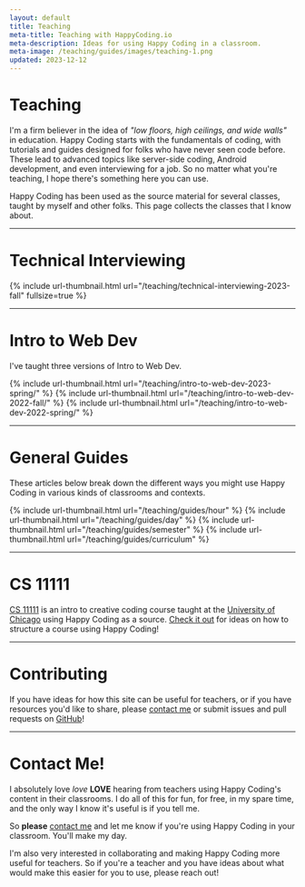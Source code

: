 ```yaml
---
layout: default
title: Teaching
meta-title: Teaching with HappyCoding.io
meta-description: Ideas for using Happy Coding in a classroom.
meta-image: /teaching/guides/images/teaching-1.png
updated: 2023-12-12
---
```


# Teaching

I'm a firm believer in the idea of *"low floors, high ceilings, and wide walls"* in education. Happy Coding starts with the fundamentals of coding, with tutorials and guides designed for folks who have never seen code before. These lead to advanced topics like server-side coding, Android development, and even interviewing for a job. So no matter what you're teaching, I hope there's something here you can use.

Happy Coding has been used as the source material for several classes, taught by myself and other folks. This page collects the classes that I know about.

---

# Technical Interviewing

{% include url-thumbnail.html url="/teaching/technical-interviewing-2023-fall" fullsize=true %}

---

# Intro to Web Dev

I've taught three versions of Intro to Web Dev.

{% include url-thumbnail.html url="/teaching/intro-to-web-dev-2023-spring/" %}
{% include url-thumbnail.html url="/teaching/intro-to-web-dev-2022-fall/" %}
{% include url-thumbnail.html url="/teaching/intro-to-web-dev-2022-spring/" %}

---

# General Guides

These articles below break down the different ways you might use Happy Coding in various kinds of classrooms and contexts.

<div class="thumbnail-link-container" style="max-width:650px; margin:auto;">
{% include url-thumbnail.html url="/teaching/guides/hour" %}
{% include url-thumbnail.html url="/teaching/guides/day" %}
{% include url-thumbnail.html url="/teaching/guides/semester" %}
{% include url-thumbnail.html url="/teaching/guides/curriculum" %}
</div>

---

# CS 11111

[CS 11111](http://cs111.org/) is an intro to creative coding course taught at the [University of Chicago](https://www.cs.uchicago.edu/) using Happy Coding as a source. [Check it out](https://www.classes.cs.uchicago.edu/archive/2021/spring/11111-1/schedule.html) for ideas on how to structure a course using Happy Coding!

---

# Contributing

If you have ideas for how this site can be useful for teachers, or if you have resources you'd like to share, please [contact me](/about#contact) or submit issues and pull requests on [GitHub](https://github.com/KevinWorkman/HappyCoding/wiki/Contributing)!

---

# Contact Me!

I absolutely love *love* **LOVE** hearing from teachers using Happy Coding's content in their classrooms. I do all of this for fun, for free, in my spare time, and the only way I know it's useful is if you tell me.

So **please** [contact me](/about#contact) and let me know if you're using Happy Coding in your classroom. You'll make my day.

I'm also very interested in collaborating and making Happy Coding more useful for teachers. So if you're a teacher and you have ideas about what would make this easier for you to use, please reach out!
